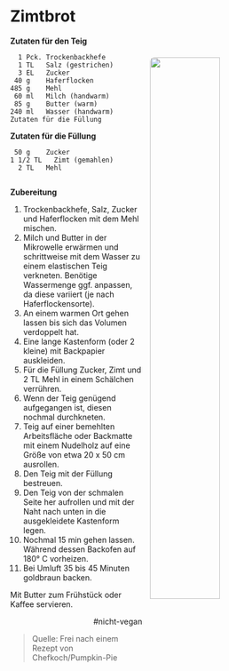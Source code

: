 Zimtbrot
========

<img align='right' style="margin:5ex 0 1ex 1em;border-radius:8px" width="50%" src="images/Zimtbrot.jpg">

**Zutaten für den Teig**

```
  1 Pck. Trockenbackhefe
  1 TL   Salz (gestrichen)
  3 EL   Zucker
 40 g    Haferflocken
485 g    Mehl
 60 ml   Milch (handwarm)
 85 g    Butter (warm)
240 ml   Wasser (handwarm)
Zutaten für die Füllung
```
**Zutaten für die Füllung**

```
 50 g    Zucker
1 1/2 TL   Zimt (gemahlen)
  2 TL   Mehl
  
```

**Zubereitung**

1. Trockenbackhefe, Salz, Zucker und Haferflocken mit dem Mehl mischen.
2. Milch und Butter in der Mikrowelle erwärmen und schrittweise mit dem Wasser zu einem elastischen Teig verkneten. Benötige Wassermenge ggf. anpassen, da diese variiert (je nach Haferflockensorte). 
3. An einem warmen Ort gehen lassen bis sich das Volumen verdoppelt hat.
4. Eine lange Kastenform (oder 2 kleine) mit Backpapier auskleiden.
5. Für die Füllung Zucker, Zimt und 2 TL Mehl in einem Schälchen verrühren. 
6. Wenn der Teig genügend aufgegangen ist, diesen nochmal durchkneten.
7. Teig auf einer bemehlten Arbeitsfläche oder Backmatte mit einem Nudelholz auf eine Größe von etwa 20 x 50 cm ausrollen.
8. Den Teig mit der Füllung bestreuen.
9. Den Teig von der schmalen Seite her aufrollen und mit der Naht nach unten in die ausgekleidete Kastenform legen.
10. Nochmal 15 min gehen lassen. Während dessen Backofen auf 180° C vorheizen.
11. Bei Umluft 35 bis 45 Minuten goldbraun backen.

Mit Butter zum Frühstück oder Kaffee servieren.

<div align="right">#nicht-vegan</div>

> Quelle: Frei nach einem Rezept von Chefkoch/Pumpkin-Pie
